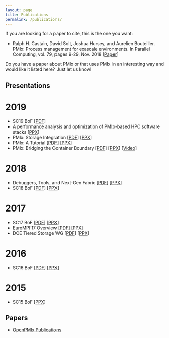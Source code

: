 ```yaml
---
layout: page
title: Publications
permalink: /publications/
---
```


If you are looking for a paper to cite, this is the one you want:

 - Ralph H. Castain, David Solt, Joshua Hursey, and Aurelien Bouteiller.
   PMIx: Process management for exascale environments. In Parallel
   Computing, vol. 79, pages 9-29, Nov. 2018
   \[[Paper](https://doi.org/10.1016/j.parco.2018.08.002)\]

Do you have a paper about PMIx or that uses PMIx in an interesting way and would like it listed here? Just let us know!


Presentations
-------------

2019
====
 - SC19 BoF \[[PDF](/uploads/2019/12/PMIx-SC-BoF-2019.pdf)\]
 - A performance analysis and optimization of PMIx-based HPC software stacks \[[PPX](/uploads/2019/09/2019_EMPI_Polyakov_PMIx_v5.pptx)\]
 - PMIx: Storage Integration \[[PDF](/uploads/2019/09/PMIx-LWG.pdf)\] \[[PPX](/uploads/2019/09/PMIx-LWG.pptx)\]
 - PMIx: A Tutorial \[[PDF](/uploads/2019/06/PMIxTutorial-June2019-pub.pdf)\] \[[PPX](/uploads/2019/06/PMIxTutorial-June2019-pub.pptx)\]
 - PMIx: Bridging the Container Boundary \[[PDF](/uploads/2019/04/PMIxSUG2019.pdf)\] \[[PPX](https://www.slideshare.net/rcastain/pmix-bridging-the-container-boundary)\] \[[Video](https://www.sylabs.io/2019/04/sug-talk-intels-ralph-castain-on-bridging-the-container-boundary-with-pmix/)\]

2018
====
 - Debuggers, Tools, and Next-Gen Fabric \[[PDF](/uploads/2018/11/PMIxF2F.pdf)\] \[[PPX](https://www.slideshare.net/rcastain/pmix-debuggers-and-fabric-support)\]
 - SC18 BoF \[[PDF](/uploads/2018/11/PMIx-BoF-2018.pdf)\] \[[PPX](https://www.slideshare.net/rcastain/sc18-bof-presentation)\]

2017
====
 - SC17 BoF \[[PDF](/uploads/2018/11/SC17-BoFPresentation.pdf)\] \[[PPX](https://www.slideshare.net/rcastain/eurompi-2017-pmix-presentation)\]
 - EuroMPI’17 Overview \[[PDF](/uploads/2018/11/EuroMPI-2017-Presentation.pdf)\] \[[PPX](https://www.slideshare.net/rcastain/eurompi-2017-pmix-presentation)\]
 - DOE Tiered Storage WG \[[PDF](/uploads/2018/11/PMIx-TieredStorage.pdf)\] \[[PPX](https://www.slideshare.net/rcastain/pmix-tiered-storage-support)\]

2016
====
 - SC16 BoF \[[PDF](/uploads/2018/11/SC16-PMIxBoF.pdf)\] \[[PPX](https://www.slideshare.net/rcastain/sc16-pmix-bof-presentation)\]

2015
====
 - SC15 BoF \[[PPX](https://www.slideshare.net/rcastain/sc15-pmix-birdsofafeather)\]


Papers
------

 - [OpenPMIx Publications](https://openpmix.github.io/publications)

